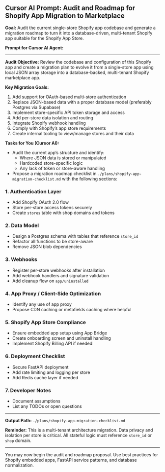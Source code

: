 ## Cursor AI Prompt: Audit and Roadmap for Shopify App Migration to Marketplace

**Goal:**
Audit the current single-store Shopify app codebase and generate a migration roadmap to turn it into a database-driven, multi-tenant Shopify app suitable for the Shopify App Store.

**Prompt for Cursor AI Agent:**

---

**Audit Objective:**
Review the codebase and configuration of this Shopify app and create a migration plan to evolve it from a single-store app using local JSON array storage into a database-backed, multi-tenant Shopify marketplace app. 

**Key Migration Goals:**
1. Add support for OAuth-based multi-store authentication
2. Replace JSON-based data with a proper database model (preferably Postgres via Supabase)
3. Implement store-specific API token storage and access
4. Add per-store data isolation and routing
5. Integrate Shopify webhook handling
6. Comply with Shopify’s app store requirements
7. Create internal tooling to view/manage stores and their data

**Tasks for You (Cursor AI):**
- Audit the current app’s structure and identify:
  - Where JSON data is stored or manipulated
  - Hardcoded store-specific logic
  - Any lack of token or store-aware handling
- Propose a migration roadmap checklist in `./plans/shopify-app-migration-checklist.md` with the following sections:
  
### 1. Authentication Layer
- Add Shopify OAuth 2.0 flow
- Store per-store access tokens securely
- Create `stores` table with shop domains and tokens

### 2. Data Model
- Design a Postgres schema with tables that reference `store_id`
- Refactor all functions to be store-aware
- Remove JSON blob dependencies

### 3. Webhooks
- Register per-store webhooks after installation
- Add webhook handlers and signature validation
- Add cleanup flow on `app/uninstalled`

### 4. App Proxy / Client-Side Optimization
- Identify any use of app proxy
- Propose CDN caching or metafields caching where helpful

### 5. Shopify App Store Compliance
- Ensure embedded app setup using App Bridge
- Create onboarding screen and uninstall handling
- Implement Shopify Billing API if needed

### 6. Deployment Checklist
- Secure FastAPI deployment
- Add rate limiting and logging per store
- Add Redis cache layer if needed

### 7. Developer Notes
- Document assumptions
- List any TODOs or open questions

---

**Output Path:** `./plans/shopify-app-migration-checklist.md`

**Reminder:** This is a multi-tenant architecture migration. Data privacy and isolation per store is critical. All stateful logic must reference `store_id` or `shop` domain.

---

You may now begin the audit and roadmap proposal. Use best practices for Shopify embedded apps, FastAPI service patterns, and database normalization.
